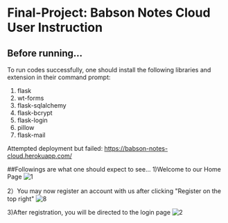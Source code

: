 # Final-Project: Babson Notes Cloud User Instruction 
## Before running...
To run codes successfully, one should install the following libraries and extension in their command prompt:
1) flask
2) wt-forms
3) flask-sqlalchemy
4) flask-bcrypt
5) flask-login
6) pillow
7) flask-mail

Attempted deployment but failed: https://babson-notes-cloud.herokuapp.com/

##Followings are what one should expect to see...
1)Welcome to our Home Page
![1](https://user-images.githubusercontent.com/70243135/100566871-1928fd80-3302-11eb-862d-ae29c9790152.JPG)

2）You may now register an account with us after clicking "Register on the top right"
![8](https://user-images.githubusercontent.com/70243135/100566918-3eb60700-3302-11eb-9008-a038050000b6.JPG)

3)After registration, you will be directed to the login page
![2](https://user-images.githubusercontent.com/70243135/100566987-6a38f180-3302-11eb-9210-f4055639f5ae.JPG)

